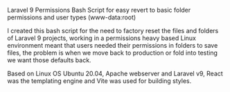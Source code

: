 Laravel 9 Permissions Bash Script for easy revert to basic folder permissions and user types (www-data:root)

I created this bash script for the need to factory reset the files and folders of Laravel 9 projects, working in a permissions heavy based Linux environment 
meant that users needed their permissions in folders to save files, the problem is when we move back to production or fold into testing we want those 
defaults back.

Based on Linux OS Ubuntu 20.04, Apache webserver and Laravel v9, React was the templating engine and Vite was used for building styles.
